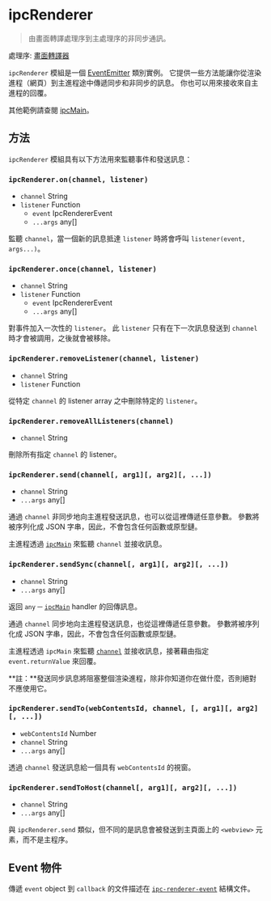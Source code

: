 # ipcRenderer

> 由畫面轉譯處理序到主處理序的非同步通訊。

處理序: [畫面轉譯器](../glossary.md#renderer-process)

`ipcRenderer` 模組是一個 [EventEmitter](https://nodejs.org/api/events.html#events_class_eventemitter) 類別實例。 它提供一些方法能讓你從渲染進程（網頁）到主進程途中傳遞同步和非同步的訊息。 你也可以用來接收來自主進程的回覆。

其他範例請查閱 [ipcMain](ipc-main.md)。

## 方法

`ipcRenderer` 模組具有以下方法用來監聽事件和發送訊息：

### `ipcRenderer.on(channel, listener)`

* `channel` String
* `listener` Function
  * `event` IpcRendererEvent
  * `...args` any[]

監聽 `channel`，當一個新的訊息抵達 `listener` 時將會呼叫 `listener(event, args...)`。

### `ipcRenderer.once(channel, listener)`

* `channel` String
* `listener` Function
  * `event` IpcRendererEvent
  * `...args` any[]

對事件加入一次性的 `listener`。 此 `listener` 只有在下一次訊息發送到 `channel` 時才會被調用，之後就會被移除。

### `ipcRenderer.removeListener(channel, listener)`

* `channel` String
* `listener` Function

從特定 `channel` 的 listener array 之中刪除特定的 `listener`。

### `ipcRenderer.removeAllListeners(channel)`

* `channel` String

刪除所有指定 `channel` 的 listener。

### `ipcRenderer.send(channel[, arg1][, arg2][, ...])`

* `channel` String
* `...args` any[]

通過 `channel` 非同步地向主進程發送訊息，也可以從這裡傳遞任意參數。 參數將被序列化成 JSON 字串，因此，不會包含任何函數或原型鏈。

主進程透過 [`ipcMain`](ipc-main.md) 來監聽 `channel` 並接收訊息。

### `ipcRenderer.sendSync(channel[, arg1][, arg2][, ...])`

* `channel` String
* `...args` any[]

返回 `any` ─ [`ipcMain`](ipc-main.md) handler 的回傳訊息。

通過 `channel` 同步地向主進程發送訊息，也從這裡傳遞任意參數。 參數將被序列化成 JSON 字串，因此，不會包含任何函數或原型鏈。

主進程透過 `ipcMain` 來監聽 [`channel`](ipc-main.md) 並接收訊息，接著藉由指定 `event.returnValue` 來回覆。

**註：**發送同步訊息將阻塞整個渲染進程，除非你知道你在做什麼，否則絕對不應使用它。

### `ipcRenderer.sendTo(webContentsId, channel, [, arg1][, arg2][, ...])`

* `webContentsId` Number
* `channel` String
* `...args` any[]

透過 `channel` 發送訊息給一個具有 `webContentsId` 的視窗。

### `ipcRenderer.sendToHost(channel[, arg1][, arg2][, ...])`

* `channel` String
* `...args` any[]

與 `ipcRenderer.send` 類似，但不同的是訊息會被發送到主頁面上的 `<webview>` 元素，而不是主程序。

## Event 物件

傳遞 `event` object 到 `callback` 的文件描述在 [`ipc-renderer-event`](structures/ipc-renderer-event.md) 結構文件。
